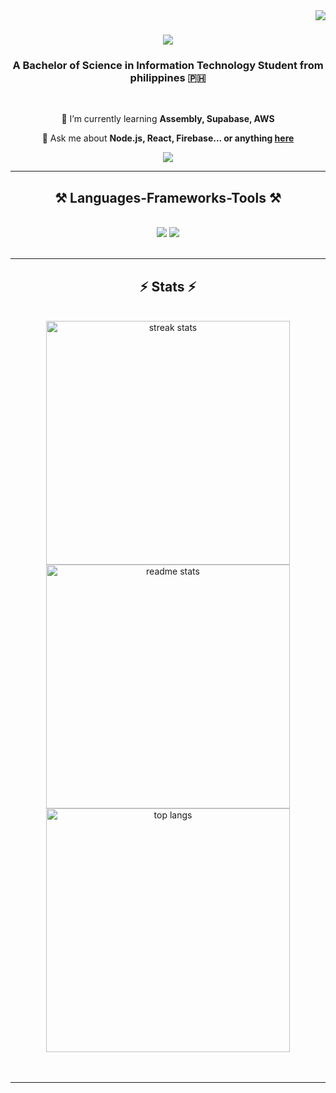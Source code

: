 <img align="right" src="https://visitor-badge.laobi.icu/badge?page_id=salesp07.salesp07" />
<h1 align="center">
    <img src="https://readme-typing-svg.herokuapp.com/?font=Fira+Code&pause=500&color=07F774&center=true&vCenter=true&width=500&height=70&duration=4000&lines=Hi+There!+👋;+I'm+Codin+Waffle!;I'm+an+aspiring+web+developer;Nice+to+meet+you;" />
</h1>

<h3 align="center">A Bachelor of Science in Information Technology Student from philippines 🇵🇭</h3>

<br/>

<div align="center">
 
 🌱 I’m currently learning **Assembly, Supabase, AWS**

💬 Ask me about **Node.js, React, Firebase... or anything [here](https://github.com/CodinWaffle/CodinWaffle/issues)**


 </div>
 
<div align="center"> 
  <a href="josemartin.imperial@gmail.com">
    <img src="https://img.shields.io/badge/Gmail-333333?style=for-the-badge&logo=gmail&logoColor=red" />
  </a>
</div>

 <hr/>
 
<h2 align="center">⚒️ Languages-Frameworks-Tools ⚒️</h2>
<br/>
<div align="center">
    <img src="https://skillicons.dev/icons?i=react,bootstrap,html,css,vscode,github,figma,git,r" />
    <img src="https://skillicons.dev/icons?i=nodejs,python,javascript,mongodb,cs,lua,java,nextjs,mysql," /><br>
</div>

<br/>
<hr/>
<h2 align="center">⚡ Stats ⚡</h2>
<br>
<div align=center>
  <img width=390 src="https://github-readme-streak-stats.vercel.app/?user=CodinWaffle&count_private=true&theme=react&border_radius=10" alt="streak stats"/>
  <img width=390 src="https://github-readme-stats.vercel.app/api?username=CodinWaffle&count_private=true&show_icons=true&theme=react&rank_icon=github&border_radius=10" alt="readme stats" />
  <br/>
  <img width=390 align="center" src="https://github-readme-stats.vercel.app/api/top-langs/?username=CodinWaffle&hide=HTML&langs_count=8&layout=compact&theme=react&border_radius=10&size_weight=0.5&count_weight=0.5&exclude_repo=github-readme-stats" alt="top langs" />
</div>
<br/><br/>
<hr/>
<br/>

